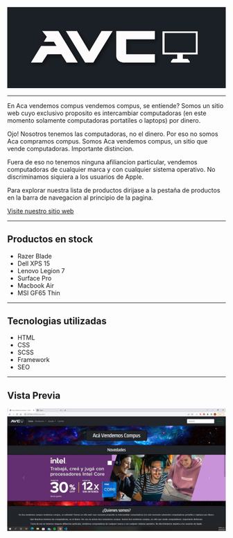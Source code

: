 <img src="./multimedia/logoAVC.jpg">

***
En Aca vendemos compus vendemos compus, se entiende? Somos un sitio web cuyo exclusivo proposito es intercambiar computadoras (en este momento solamente computadoras portatiles o laptops) por dinero.

Ojo! Nosotros tenemos las computadoras, no el dinero. Por eso no somos Aca compramos compus. Somos Aca vendemos compus, un sitio que vende computadoras. Importante distincion.

Fuera de eso no tenemos ninguna afiliancion particular, vendemos computadoras de cualquier marca y con cualquier sistema operativo. No discriminamos siquiera a los usuarios de Apple.

Para explorar nuestra lista de productos dirijase a la pestaña de productos en la barra de navegacion al principio de la pagina.

[Visite nuestro sitio web](https://markmysler.github.io/Acavendemoscompusass/ "Visite nuestro sitio web")

***
## Productos en stock

- Razer Blade
- Dell XPS 15
- Lenovo Legion 7
- Surface Pro
- Macbook Air
- MSI GF65 Thin

***
## Tecnologias utilizadas

- HTML
- CSS
- SCSS
- Framework
- SEO

***

## Vista Previa

<img src="./multimedia/vistaPreviaInicio.jpg">